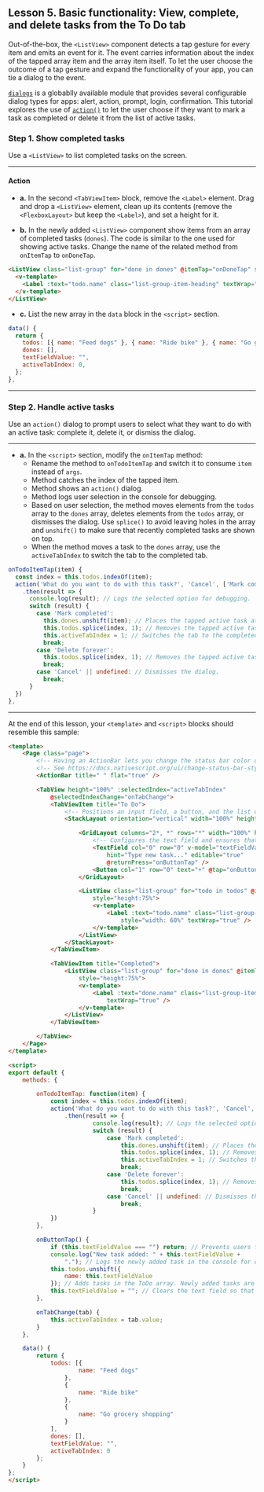 ## Lesson 5. Basic functionality: View, complete, and delete tasks from the To Do tab

Out-of-the-box, the `<ListView>` component detects a tap gesture for every item and emits an event for it. The event carries information about the index of the tapped array item and the array item itself. To let the user choose the outcome of a tap gesture and expand the functionality of your app, you can tie a dialog to the event.

[`dialogs`](https://docs.nativescript.org/api-reference/modules/_ui_dialogs_) is a globablly available module that provides several configurable dialog types for apps: alert, action, prompt, login, confirmation. This tutorial explores the use of [`action()`](https://nativescript-vue.org/en/docs/elements/dialogs/action/) to let the user choose if they want to mark a task as completed or delete it from the list of active tasks.

### Step 1. Show completed tasks

Use a `<ListView>` to list completed tasks on the screen.

<hr data-action="start" />

#### Action

* **a.** In the second `<TabViewItem>` block, remove the `<Label>` element. Drag and drop a `<ListView>` element, clean up its contents (remove the `<FlexboxLayout>` but keep the `<Label>`), and set a height for it.

* **b.** In the newly added `<ListView>` component show items from an array of completed tasks (`dones`). The code is similar to the one used for showing active tasks. Change the name of the related method from `onItemTap` to `onDoneTap`.

```HTML
<ListView class="list-group" for="done in dones" @itemTap="onDoneTap" style="height:75%">
  <v-template>
    <Label :text="todo.name" class="list-group-item-heading" textWrap="true" />
  </v-template>
</ListView>
```

* **c.** List the new array in the `data` block in the `<script>` section.

```JavaScript
data() {
  return {
    todos: [{ name: "Feed dogs" }, { name: "Ride bike" }, { name: "Go grocery shopping" }],
    dones: [],
    textFieldValue: "",
    activeTabIndex: 0,
  };
},
```

<hr data-action="end" />

### Step 2. Handle active tasks

Use an `action()` dialog to prompt users to select what they want to do with an active task: complete it, delete it, or dismiss the dialog.

<hr data-action="start" />

* **a.** In the `<script>` section, modify the `onItemTap` method:
  * Rename the method to `onTodoItemTap` and switch it to consume `item` instead of `args`.
  * Method catches the index of the tapped item. 
  * Method shows an `action()` dialog.
  * Method logs user selection in the console for debugging.
  * Based on user selection, the method moves elements from the `todos` array to the `dones` array, deletes elements from the `todos` array, or dismisses the dialog. Use `splice()` to avoid leaving holes in the array and `unshift()` to make sure that recently completed tasks are shown on top.
  * When the method moves a task to the `dones` array, use the `activeTabIndex` to switch the tab to the completed tab.

```JavaScript
onTodoItemTap(item) {
  const index = this.todos.indexOf(item);
  action('What do you want to do with this task?', 'Cancel', ['Mark completed', 'Delete forever'])
    .then(result => {
      console.log(result); // Logs the selected option for debugging.
      switch (result) {
        case 'Mark completed':
          this.dones.unshift(item); // Places the tapped active task at the top of the completed tasks.
          this.todos.splice(index, 1); // Removes the tapped active task.
          this.activeTabIndex = 1; // Switches the tab to the completed tab.
          break;
        case 'Delete forever':
          this.todos.splice(index, 1); // Removes the tapped active task.
          break;
        case 'Cancel' || undefined: // Dismisses the dialog.
          break;
      }
  }) 
},
```

<hr data-action="end" />

At the end of this lesson, your `<template>` and `<script>` blocks should resemble this sample:

```HTML
<template>
    <Page class="page">
        <!-- Having an ActionBar lets you change the status bar color on iOS, even if the ActionBar isn’t being used. -->
        <!-- See https://docs.nativescript.org/ui/change-status-bar-style-ios for details -->
        <ActionBar title=" " flat="true" />

        <TabView height="100%" :selectedIndex="activeTabIndex"
            @selectedIndexChange="onTabChange">
            <TabViewItem title="To Do">
                <!-- Positions an input field, a button, and the list of tasks in a vertical stack. -->
                <StackLayout orientation="vertical" width="100%" height="100%">

                    <GridLayout columns="2*, *" rows="*" width="100%" height="25%">
                        <!-- Configures the text field and ensures that pressing Return on the keyboard produces the same result as tapping the button. -->
                        <TextField col="0" row="0" v-model="textFieldValue"
                            hint="Type new task..." editable="true"
                            @returnPress="onButtonTap" />
                        <Button col="1" row="0" text="+" @tap="onButtonTap" />
                    </GridLayout>

                    <ListView class="list-group" for="todo in todos" @itemTap="onTodoItemTap"
                        style="height:75%">
                        <v-template>
                            <Label :text="todo.name" class="list-group-item-heading"
                                style="width: 60%" textWrap="true" />
                        </v-template>
                    </ListView>
                </StackLayout>
            </TabViewItem>

            <TabViewItem title="Completed">
                <ListView class="list-group" for="done in dones" @itemTap="onDoneTap"
                    style="height:75%">
                    <v-template>
                        <Label :text="done.name" class="list-group-item-heading"
                            textWrap="true" />
                    </v-template>
                </ListView>
            </TabViewItem>

        </TabView>
    </Page>
</template>

<script>
export default {
    methods: {

        onTodoItemTap: function(item) {
            const index = this.todos.indexOf(item);
            action('What do you want to do with this task?', 'Cancel', ['Mark completed', 'Delete forever'])
                .then(result => {
                        console.log(result); // Logs the selected option for debugging. 
                        switch (result) { 
                            case 'Mark completed': 
                                this.dones.unshift(item); // Places the tapped active task at the top of the completed tasks.
                                this.todos.splice(index, 1); // Removes the tapped active task. 
                                this.activeTabIndex = 1; // Switches the tab to the completed tab. 
                                break;
                            case 'Delete forever': 
                                this.todos.splice(index, 1); // Removes the tapped active task.
                                break;
                            case 'Cancel' || undefined: // Dismisses the dialog. 
                                break; 
                        } 
            })
        },

        onButtonTap() {
            if (this.textFieldValue === "") return; // Prevents users from entering an empty string.
            console.log("New task added: " + this.textFieldValue +
                "."); // Logs the newly added task in the console for debugging.
            this.todos.unshift({
                name: this.textFieldValue
            }); // Adds tasks in the ToDo array. Newly added tasks are immediately shown on the screen.
            this.textFieldValue = ""; // Clears the text field so that users can start adding new tasks immediately.
        },

        onTabChange(tab) {
            this.activeTabIndex = tab.value;
        }
    },

    data() {
        return {
            todos: [{
                    name: "Feed dogs"
                },
                {
                    name: "Ride bike"
                },
                {
                    name: "Go grocery shopping"
                }
            ],
            dones: [],
            textFieldValue: "",
            activeTabIndex: 0
        };
    }
};
</script>
```